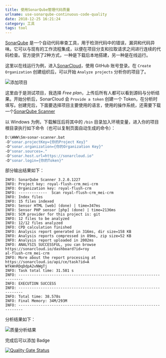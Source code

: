 ```yaml
---
title: 使用SonarQube管理代码质量
urlname: use-sonarqube-continuous-code-quality
date: 2018-12-25 16:21:24
category: 工具
tags: tool
---
```


[SonarQube](https://www.sonarqube.org/) 是一个自动代码审查工具，用于检测代码中的错误，漏洞和代码异味。它可以与现有的工作流程集成，以便在项目分支和拉取请求之间进行连续的代码检查。官方提供了2种方式，一种是下载后本地搭建，另一种是在线运行。

<!-- more -->

这里以在线运行为例，进入[SonarCloud](https://sonarcloud.io/about/sq)，使用 GitHub 账号登录。在 `Create Organization` 创建组织后，可以开始 `Analyze projects` 分析你的项目了。

![添加项目](/images/sonar-add-project.png)

这里由于是测试项目，我选择 *Free plan*，上传后所有人都可以看到源码与分析结果。开始分析后，SonarCloud 会 `Provide a token` 创建一个 Token，在分析时填写。创建完后，下面要选择项目主要使用的语言，使用的操作系统，还需要下载一个[SonarQube Scanner](https://docs.sonarqube.org/display/SCAN/Analyzing+with+SonarQube+Scanner)

以 Windows 为例，下载解压后将其中的 `/bin` 目录加入环境变量，进入你的项目根目录执行如下命令（也可以复制页面自动生成的命令）：

```bash
D:\WWW\Sm>sonar-scanner.bat 
-D"sonar.projectKey={你的Project Key}" 
-D"sonar.organization={你的Organization Key}" 
-D"sonar.sources=." 
-D"sonar.host.url=https://sonarcloud.io" 
-D"sonar.login={你的Token}"
```

部分输出结果如下：
```
INFO: SonarQube Scanner 3.2.0.1227
INFO: Project key: royal-flush-crm_mei-crm
INFO: Organization key: royal-flush-crm
INFO: -------------  Scan royal-flush-crm_mei-crm
INFO: Index files
INFO: 15 files indexed
INFO: Sensor HTML [web] (done) | time=347ms
INFO: Sensor PHP sensor [php] (done) | time=2136ms
INFO: SCM provider for this project is: git
INFO: 12 files to be analyzed
INFO: 12/12 files analyzed
INFO: CPD calculation finished
INFO: Analysis report generated in 316ms, dir size=158 KB
INFO: Analysis reports compressed in 89ms, zip size=52 KB
INFO: Analysis report uploaded in 2002ms
INFO: ANALYSIS SUCCESSFUL, you can browse https://sonarcloud.io/dashboard?id=roy
al-flush-crm_mei-crm
INFO: More about the report processing at https://sonarcloud.io/api/ce/task?id=A
WfkWnRDqDdpA2vNWgTj
INFO: Task total time: 31.581 s
INFO: ------------------------------------------------------------------------
INFO: EXECUTION SUCCESS
INFO: ------------------------------------------------------------------------
INFO: Total time: 38.578s
INFO: Final Memory: 34M/293M
INFO: ------------------------------------------------------------------------
```

分析结果如下：

![质量分析结果](/images/sonar-result.png)

完成后可以添加 Badge

[![Quality Gate Status](https://sonarcloud.io/api/project_badges/measure?project=liluoao_api-doc&metric=alert_status)](https://sonarcloud.io/dashboard?id=liluoao_api-doc)
